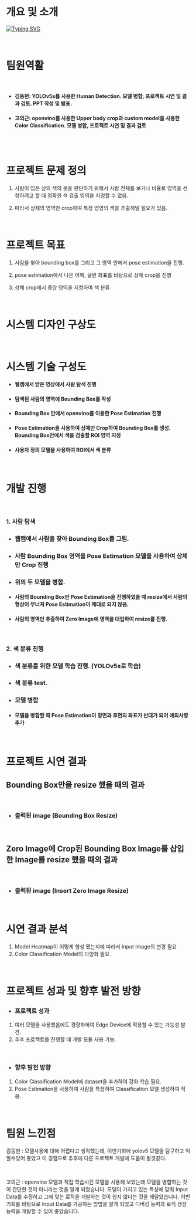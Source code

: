 
# 개요 및 소개

[![Typing SVG](https://readme-typing-svg.demolab.com?font=Fira+Code&size=25&pause=1000&color=2609F7&background=FFFFFF&center=true&vCenter=true&repeat=false&width=700&height=75&lines=Human+Detection+and+Color+Classification)](https://git.io/typing-svg)

<br>   

# 팀원역활     

<br>   

- #### 김동현: YOLOv5s를 사용한 Human Detection. 모델 병합, 프로젝트 시연 및 결과 검토. PPT 작성 및 발표.

- #### 고의근: openvino를 사용한 Upper body crop과 custom model을 사용한 Color Classification. 모델 병합, 프로젝트 시연 및 결과 검토


<br>  

   
<br>   
   
# 프로젝트 문제 정의

1. 사람이 입은 상의 색의 옷을 판단하기 위해서 사람 전체를 보거나 비율로 영역을 선정하려고 할 때 정확한 색 검출 영역을 지정할 수 없음.

2. 따라서 상체의 영역만 crop하여 특정 영영의 색을 추출해낼 필요가 있음.
   
<br>   

# 프로젝트 목표

1. 사람을 찾아 bounding box를 그리고 그 영역 안에서 pose estimation을 진행.

2. pose estimation에서 나온 어깨, 골반 좌표를 바탕으로 상체 crop을 진행

3. 상체 crop에서 중앙 영역을 지정하여 색 분류
   
<br>   
   
# 시스템 디자인 구상도


<br>   
   
# 시스템 기술 구성도
- #### 웹캠에서 받은 영상에서 사람 탐색 진행
- #### 탐색된 사람의 영역에 Bounding Box를 작성
- #### Bounding Box 안에서 openvino를 이용한 Pose Estimation 진행
- #### Pose Estimation을 사용하여 상체만 Crop하여 Bounding Box를 생성. Bounding Box안에서 색을 검출할 ROI 영역 지정
- #### 사용자 정의 모델을 사용하여 ROI에서 색 분류
   
<br>   
   
# 개발 진행
   
<br>   
   
### 1. 사람 탐색
- ### 웹캠에서 사람을 찾아 Bounding Box를 그림.
- ### 사람 Bounding Box 영역을 Pose Estimation 모델을 사용하여 상체만 Crop 진행 
- ### 위의 두 모델을 병합.
- #### 사람의 Bounding Box만 Pose Estimation을 진행하였을 때 resize에서 사람의 형상이 무너져 Pose Estimation이 제대로 되지 않음.
- #### 사람의 영역만 추출하여 Zero Image에 영역을 대입하여 resize를 진행.

<br>   
   
### 2. 색 분류 진행
- ### 색 분류를 위한 모델 학습 진행. (YOLOv5s로 학습)
- ### 색 분류 test.
- ### 모델 병합
- #### 모델을 병합할 때 Pose Estimation이 정면과 후면의 좌표가 반대가 되어 예외사항 추가
   
<br>    

# 프로젝트 시연 결과
  
## Bounding Box만을 resize 했을 때의 결과

<br>   

- ### 출력된 image (Bounding Box Resize)

<br>   

## Zero Image에 Crop된 Bounding Box Image를 삽입한 Image를 resize 했을 때의 결과

<br>   

- ### 출력된 image (Insert Zero Image Resize)

<br>   

# 시연 결과 분석
   1. Model Heatmap이 어떻게 형성 됐는지에 따라서 Input Image의 변경 필요
   2. Color Classification Model의 다양화 필요.
     
<br>   

# 프로젝트 성과 및 향후 발전 방향
- ### 프로젝트 성과 
1. 여러 모델을 사용했음에도 경량화하여 Edge Device에 적용할 수 있는 가능성 발견.
2. 추후 프로젝트를 진행할 때 개발 모듈 사용 가능.
     
<br>   

- ### 향후 발전 방향
1. Color Classification Model에 dataset을 추가하여 강화 학습 필요.
2. Pose Estimation을 사용하여 사람을 특정하여 Classification 모델 생성하여 적용.
     
<br>   
 
# 팀원 느낀점

김동현 : 모델사용에 대해 어렵다고 생각했는데, 이번기회에 yolov5 모델을 탐구하고 익힐수있어 좋았고 이 경험으로 추후에 다른 프로젝트 개발에 도움이 될것같다.
     
<br>   

고의근 : openvino 모델과 직접 학습시킨 모델을 사용해 보았는데 모델을 병합하는 것이 간단한 것이 아니라는 것을 알게 되었습니다. 모델이 가지고 있는 특성에 맞춰 Input Data를 수정하고 그에 맞는 로직을 개발하는 것이 쉽지 않다는 것을 깨달았습니다. 이번 기회를 바탕으로 Input Data를 가공하는 방법을 알게 되었고 디버깅 능력과 로직 생성 능력을 개발할 수 있어 좋았습니다.